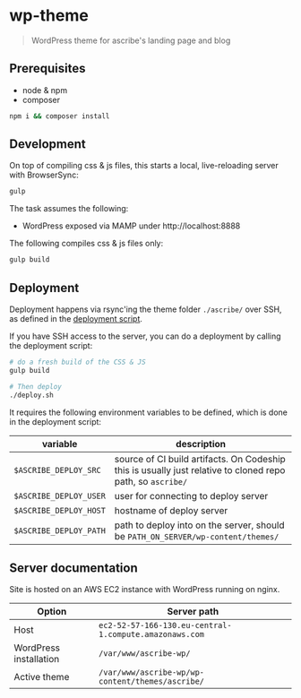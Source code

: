 # wp-theme

> WordPress theme for ascribe's landing page and blog

## Prerequisites

- node & npm
- composer

```bash
npm i && composer install
```

## Development

On top of compiling css & js files, this starts a local, live-reloading server with BrowserSync:

```bash
gulp
```

The task assumes the following:

- WordPress exposed via MAMP under http://localhost:8888

The following compiles css & js files only:

```bash
gulp build
```

## Deployment

Deployment happens via rsync'ing the theme folder `./ascribe/` over SSH, as defined in the [deployment script](deploy.sh).

If you have SSH access to the server, you can do a deployment by calling the deployment script:

```bash
# do a fresh build of the CSS & JS
gulp build

# Then deploy
./deploy.sh
```

It requires the following environment variables to be defined, which is done in the deployment script:

variable | description
---|---
`$ASCRIBE_DEPLOY_SRC` | source of CI build artifacts. On Codeship this is usually just relative to cloned repo path, so `ascribe/`
`$ASCRIBE_DEPLOY_USER` | user for connecting to deploy server
`$ASCRIBE_DEPLOY_HOST` | hostname of deploy server
`$ASCRIBE_DEPLOY_PATH` | path to deploy into on the server, should be `PATH_ON_SERVER/wp-content/themes/`

## Server documentation

Site is hosted on an AWS EC2 instance with WordPress running on nginx.

Option | Server path
---|---
Host | `ec2-52-57-166-130.eu-central-1.compute.amazonaws.com`
WordPress installation | `/var/www/ascribe-wp/`
Active theme | `/var/www/ascribe-wp/wp-content/themes/ascribe/`
